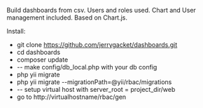 Build dashboards from csv. Users and roles used. Chart and User management included. Based on Chart.js.

Install:
* git clone https://github.com/jerrygacket/dashboards.git
* cd dashboards
* composer update
* -- make config/db_local.php with your db config
* php yii migrate
* php yii migrate --migrationPath=@yii/rbac/migrations
* -- setup virtual host with server_root = project_dir/web
* go to http://virtualhostname/rbac/gen

 